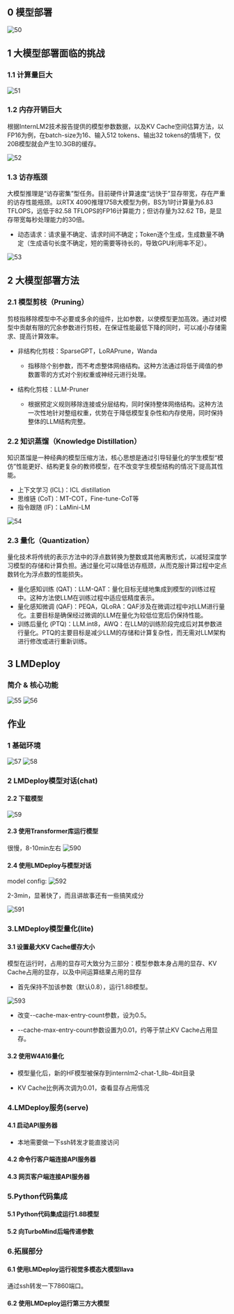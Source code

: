 ## 0 模型部署

![50](image/50.png)

## 1 大模型部署面临的挑战
### 1.1 计算量巨大
![51](image/51.png)

### 1.2 内存开销巨大

根据InternLM2技术报告提供的模型参数数据，以及KV Cache空间估算方法，以FP16为例，在batch-size为16、输入512 tokens、输出32 tokens的情境下，仅20B模型就会产生10.3GB的缓存。

![52](image/52.png)

### 1.3 访存瓶颈

大模型推理是“访存密集”型任务。目前硬件计算速度“远快于”显存带宽，存在严重的访存性能瓶颈。以RTX 4090推理175B大模型为例，BS为1时计算量为6.83 TFLOPS，远低于82.58 TFLOPS的FP16计算能力；但访存量为32.62 TB，是显存带宽每秒处理能力的30倍。

- ​动态请求：请求量不确定、请求时间不确定；Token逐个生成，生成数量不确定（生成语句长度不确定，短的需要等待长的，导致GPU利用率不足）。

![53](image/53.png)

## 2 大模型部署方法

### 2.1 模型剪枝（Pruning）

剪枝指移除模型中不必要或多余的组件，比如参数，以使模型更加高效。通过对模型中贡献有限的冗余参数进行剪枝，在保证性能最低下降的同时，可以减小存储需求、提高计算效率。

- 非结构化剪枝：SparseGPT，LoRAPrune，Wanda
    - 指移除个别参数，而不考虑整体网络结构。这种方法通过将低于阈值的参数置零的方式对个别权重或神经元进行处理。

- 结构化剪枝：LLM-Pruner
    - 根据预定义规则移除连接或分层结构，同时保持整体网络结构。这种方法一次性地针对整组权重，优势在于降低模型复杂性和内存使用，同时保持整体的LLM结构完整。

### 2.2 知识蒸馏（Knowledge Distillation）
​
知识蒸馏是一种经典的模型压缩方法，核心思想是通过引导轻量化的学生模型“模仿”性能更好、结构更复杂的教师模型，在不改变学生模型结构的情况下提高其性能。

- 上下文学习 (ICL)：ICL distillation
- 思维链 (CoT)：MT-COT，Fine-tune-CoT等
- 指令跟随 (IF)：LaMini-LM

![54](image/54.png)

### 2.3 量化（Quantization）
​
量化技术将传统的表示方法中的浮点数转换为整数或其他离散形式，以减轻深度学习模型的存储和计算负担。通过量化可以降低访存瓶颈，从而克服计算过程中定点数转化为浮点数的性能损失。

- 量化感知训练 (QAT)：LLM-QAT：量化目标无缝地集成到模型的训练过程中。这种方法使LLM在训练过程中适应低精度表示。
- 量化感知微调 (QAF)：PEQA，QLoRA：QAF涉及在微调过程中对LLM进行量化。主要目标是确保经过微调的LLM在量化为较低位宽后仍保持性能。
- 训练后量化 (PTQ)：LLM.int8，AWQ：在LLM的训练阶段完成后对其参数进行量化。PTQ的主要目标是减少LLM的存储和计算复杂性，而无需对LLM架构进行修改或进行重新训练。


## 3 LMDeploy
### 简介 & 核心功能

![55](image/55.png)
![56](image/56.png)

## 作业

### 1 基础环境

![57](image/57.png)
![58](image/58.png)

### 2 LMDeploy模型对话(chat)
#### 2.2 下载模型

![59](image/59.png)

#### 2.3 使用Transformer库运行模型

很慢，8-10min左右
![590](image/590.png)

#### 2.4 使用LMDeploy与模型对话

model config:
![592](image/592.png)


2-3min，显著快了，而且讲故事还有一些搞笑成分

![591](image/591.png)

### 3.LMDeploy模型量化(lite)

#### 3.1 设置最大KV Cache缓存大小
模型在运行时，占用的显存可大致分为三部分：模型参数本身占用的显存、KV Cache占用的显存，以及中间运算结果占用的显存

- 首先保持不加该参数（默认0.8），运行1.8B模型。

![593](image/593.png)

- 改变--cache-max-entry-count参数，设为0.5。



- --cache-max-entry-count参数设置为0.01，约等于禁止KV Cache占用显存。
#### 3.2 使用W4A16量化
- 模型量化后，新的HF模型被保存到internlm2-chat-1_8b-4bit目录

- KV Cache比例再次调为0.01，查看显存占用情况

### 4.LMDeploy服务(serve)
#### 4.1 启动API服务器

- 本地需要做一下ssh转发才能直接访问

#### 4.2 命令行客户端连接API服务器
#### 4.3 网页客户端连接API服务器

### 5.Python代码集成
#### 5.1 Python代码集成运行1.8B模型
#### 5.2 向TurboMind后端传递参数

### 6.拓展部分
#### 6.1 使用LMDeploy运行视觉多模态大模型llava

通过ssh转发一下7860端口。

#### 6.2 使用LMDeploy运行第三方大模型